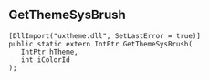 ## GetThemeSysBrush

```
[DllImport("uxtheme.dll", SetLastError = true)]
public static extern IntPtr GetThemeSysBrush(
   IntPtr hTheme,
   int iColorId
);
```

